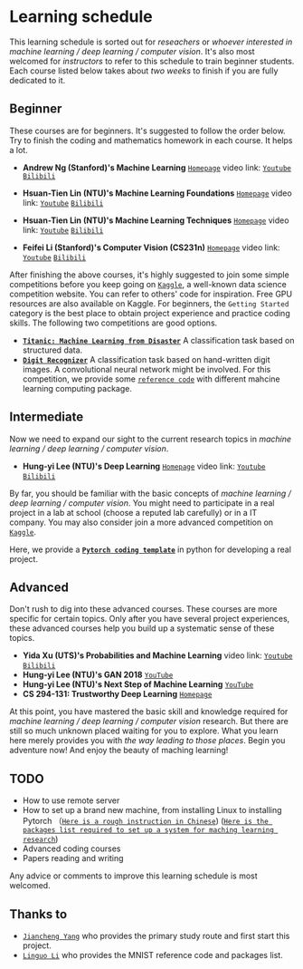 # Learning schedule

This learning schedule is sorted out for *reseachers* or *whoever interested in machine learning / deep learning / computer vision*. It's also most welcomed for *instructors* to refer to this schedule to train beginner students. Each course listed below takes about *two weeks* to finish if you are fully dedicated to it. 


## Beginner

These courses are for beginners. It's suggested to follow the order below. Try to finish the coding and mathematics homework in each course. It helps a lot. 

* **Andrew Ng (Stanford)'s Machine Learning** [`Homepage`](https://www.coursera.org/learn/machine-learning) video link: [`Youtube`](https://www.youtube.com/watch?v=PPLop4L2eGk&list=PLLssT5z_DsK-h9vYZkQkYNWcItqhlRJLN) [`Bilibili`](https://www.bilibili.com/video/av9912938?from=search&seid=15017482190596014618)

* **Hsuan-Tien Lin (NTU)'s Machine Learning Foundations** [`Homepage`](https://www.csie.ntu.edu.tw/~htlin/course/mlfound18fall/) video link: [`Youtube`](https://www.youtube.com/playlist?list=PLXVfgk9fNX2I7tB6oIINGBmW50rrmFTqf) [`Bilibili`](https://www.bilibili.com/video/av12463015?from=search&seid=2676600341812801404)
* **Hsuan-Tien Lin (NTU)'s Machine Learning Techniques** [`Homepage`](https://www.csie.ntu.edu.tw/~htlin/course/mltech18spring/) video link: [`Youtube`](https://www.youtube.com/playlist?list=PLXVfgk9fNX2IQOYPmqjqWsNUFl2kpk1U2) [`Bilibili`](https://www.bilibili.com/video/av12469267?from=search&seid=2676600341812801404)

* **Feifei Li (Stanford)'s Computer Vision (CS231n)** [`Homepage`](http://cs231n.stanford.edu/) video link: [`Youtube`](https://www.youtube.com/playlist?list=PL3FW7Lu3i5JvHM8ljYj-zLfQRF3EO8sYv
) [`Bilibili`](https://www.bilibili.com/video/av13260183?from=search&seid=14364502991437979266)

After finishing the above courses, it's highly suggested to join some simple competitions before you keep going on [`Kaggle`](https://www.kaggle.com/), a well-known data science competition website. You can refer to others' code for inspiration. Free GPU resources are also available on Kaggle. For beginners, the `Getting Started` category is the best place to obtain project experience and practice coding skills. The following two competitions are good options. 

* [**`Titanic: Machine Learning from Disaster`**](https://www.kaggle.com/c/titanic) A classification task based on structured data.
* [**`Digit Recognizer`**](https://www.kaggle.com/c/digit-recognizer) A classification task based on hand-written digit images. A convolutional neural network might be involved. For this competition, we provide some [`reference code`](https://github.com/LinguoLi/mnist_tutorial) with different mahcine learning computing package.

## Intermediate

Now we need to expand our sight to the current research topics in *machine learning / deep learning / computer vision*. 

* **Hung-yi Lee (NTU)'s Deep Learning** [`Homepage`](http://speech.ee.ntu.edu.tw/~tlkagk/courses.html) video link: [`Youtube`](https://www.youtube.com/playlist?list=PLJV_el3uVTsPMxPbjeX7PicgWbY7F8wW9) [`Bilibili`](https://www.bilibili.com/video/av9770302/)

By far, you should be familiar with the basic concepts of *machine learning / deep learning / computer vision*. You might need to participate in a real project in a lab at school (choose a reputed lab carefully) or in a IT company. You may also consider join a more advanced competition on [`Kaggle`](https://www.kaggle.com/). 

Here, we provide a [**`Pytorch coding template`**](https://github.com/seanywang0408/template) in python for developing a real project. 

## Advanced

Don't rush to dig into these advanced courses. These courses are more specific for certain topics. Only after you have several project experiences, these advanced courses help you build up a systematic sense of these topics.

* **Yida Xu (UTS)'s Probabilities and Machine Learning** video link: [`Youtube`](https://www.youtube.com/channel/UConITmGn5PFr0hxTI2tWD4Q/feed) [`Bilibili`](https://www.bilibili.com/video/av12802062)
* **Hung-yi Lee (NTU)'s GAN 2018** [`YouTube`](https://www.youtube.com/playlist?list=PLJV_el3uVTsMq6JEFPW35BCiOQTsoqwNw)
* **Hung-yi Lee (NTU)'s Next Step of Machine Learning** [`YouTube`](https://www.youtube.com/playlist?list=PLJV_el3uVTsOK_ZK5L0Iv_EQoL1JefRL4)
* **CS 294-131: Trustworthy Deep Learning** [`Homepage`](https://berkeley-deep-learning.github.io/cs294-131-s19/)

At this point, you have mastered the basic skill and knowledge required for *machine learning / deep learning / computer vision* research. But there are still so much unknown placed waiting for you to explore. What you learn here merely provides you with *the way leading to those places*. Begin you adventure now! And enjoy the beauty of maching learning!

## TODO

* How to use remote server
* How to set up a brand new machine, from installing Linux to installing Pytorch （[`Here is a rough instruction in Chinese`](./简陋版装机指导.docx)) ([`Here is the packages list required to set up a system for maching learning research`](./packages-for-a-ML-system-with-links))
* Advanced coding courses
* Papers reading and writing

Any advice or comments to improve this learning schedule is most welcomed.

## Thanks to

* [`Jiancheng Yang`](https://github.com/duducheng) who provides the primary study route and first start this project.
* [`Linguo Li`](https://github.com/LinguoLi) who provides the MNIST reference code and packages list.

